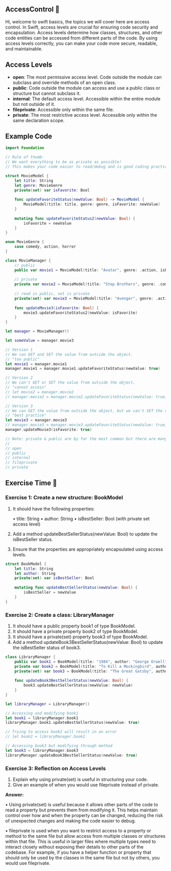 ## AccessControl 📖

Hi, welcome to swift basics, the topics we will cover here are access control. In Swift, access levels are crucial for ensuring code security and encapsulation. Access levels determine how classes, structures, and other code entities can be accessed from different parts of the code. By using access levels correctly, you can make your code more secure, readable, and maintainable.

## **Access Levels**

- **open**: The most permissive access level. Code outside the module can subclass and override methods of an open class.
- **public**: Code outside the module can access and use a public class or structure but cannot subclass it.
- **internal**: The default access level. Accessible within the entire module but not outside of it.
- **fileprivate**: Accessible only within the same file.
- **private**: The most restrictive access level. Accessible only within the same declaration scope.

## **Example Code**

```swift
import Foundation

// Rule of thumb:
// We want everything to be as private as possible!
// This makes your code easier to read/debug and is good coding practice!

struct MovieModel {
    let title: String
    let genre: MovieGenre
    private(set) var isFavorite: Bool
    
    func updateFavoriteStatus(newValue: Bool) -> MovieModel {
        MovieModel(title: title, genre: genre, isFavorite: newValue)
    }
    
    mutating func updateFavoriteStatus2(newValue: Bool) {
        isFavorite = newValue
    }
}

enum MovieGenre {
    case comedy, action, horror
}

class MovieManager {
    // public
    public var movie1 = MovieModel(title: "Avatar", genre: .action, isFavorite: false)
    
    // private
    private var movie2 = MovieModel(title: "Step Brothers", genre: .comedy, isFavorite: false)
    
    // read is public, set is private
    private(set) var movie3 = MovieModel(title: "Avenger", genre: .action, isFavorite: false)
    
    func updateMovie3(isFavorite: Bool) {
        movie3.updateFavoriteStatus2(newValue: isFavorite)
    }
}

let manager = MovieManager()

let someValue = manager.movie3

// Version 1
// We can GET and SET the value from outside the object.
// "too public"
let movie1 = manager.movie1
manager.movie1 = manager.movie1.updateFavoriteStatus(newValue: true)

// Version 2
// We can't GET or SET the value from outside the object.
// "cannot access"
// let movie2 = manager.movie2
// manager.movie2 = manager.movie2.updateFavoriteStatus(newValue: true)

// Version 3
// We can GET the value from outside the object, but we can't SET the value from outside the object.
// "best practice"
let movie3 = manager.movie3
// manager.movie3 = manager.movie3.updateFavoriteStatus(newValue: true)
manager.updateMovie3(isFavorite: true)

// Note: private & public are by far the most common but there are many others
//
// open
// public
// internal
// fileprivate
// private
```

## Exercise Time 🚀

### Exercise 1: **Create a new structure: BookModel**

1. It should have the following properties:
    
    •	title: String
    •	author: String
    •	isBestSeller: Bool (with private set access level)
    
2. Add a method updateBestSellerStatus(newValue: Bool) to update the isBestSeller status.
3. Ensure that the properties are appropriately encapsulated using access levels.

```swift
struct BookModel {
    let title: String
    let author: String
    private(set) var isBestSeller: Bool
    
    mutating func updateBestSellerStatus(newValue: Bool) {
        isBestSeller = newValue
    }
}
```

### Exercise 2: **Create a class: LibraryManager**

1. It should have a public property book1 of type BookModel.
2. It should have a private property book2 of type BookModel.
3. It should have a private(set) property book3 of type BookModel.
4. Add a method updateBook3BestSellerStatus(newValue: Bool) to update the isBestSeller status of book3.

```swift
class LibraryManager {
    public var book1 = BookModel(title: "1984", author: "George Orwell", isBestSeller: false)
    private var book2 = BookModel(title: "To Kill a Mockingbird", author: "Harper Lee", isBestSeller: false)
    private(set) var book3 = BookModel(title: "The Great Gatsby", author: "F. Scott Fitzgerald", isBestSeller: false)
    
    func updateBook3BestSellerStatus(newValue: Bool) {
        book3.updateBestSellerStatus(newValue: newValue)
    }
}

let libraryManager = LibraryManager()

// Accessing and modifying book1
let book1 = libraryManager.book1
libraryManager.book1.updateBestSellerStatus(newValue: true)

// Trying to access book2 will result in an error
// let book2 = libraryManager.book2

// Accessing book3 but modifying through method
let book3 = libraryManager.book3
libraryManager.updateBook3BestSellerStatus(newValue: true)
```

### Exercise 3: **Reflection on Access Levels**

1. Explain why using private(set) is useful in structuring your code.
2. Give an example of when you would use fileprivate instead of private.

**Answer:**

•	Using private(set) is useful because it allows other parts of the code to read a property but prevents them from modifying it. This helps maintain control over how and when the property can be changed, reducing the risk of unexpected changes and making the code easier to debug.

•	fileprivate is used when you want to restrict access to a property or method to the same file but allow access from multiple classes or structures within that file. This is useful in larger files where multiple types need to interact closely without exposing their details to other parts of the codebase. For example, if you have a helper function or property that should only be used by the classes in the same file but not by others, you would use fileprivate.
